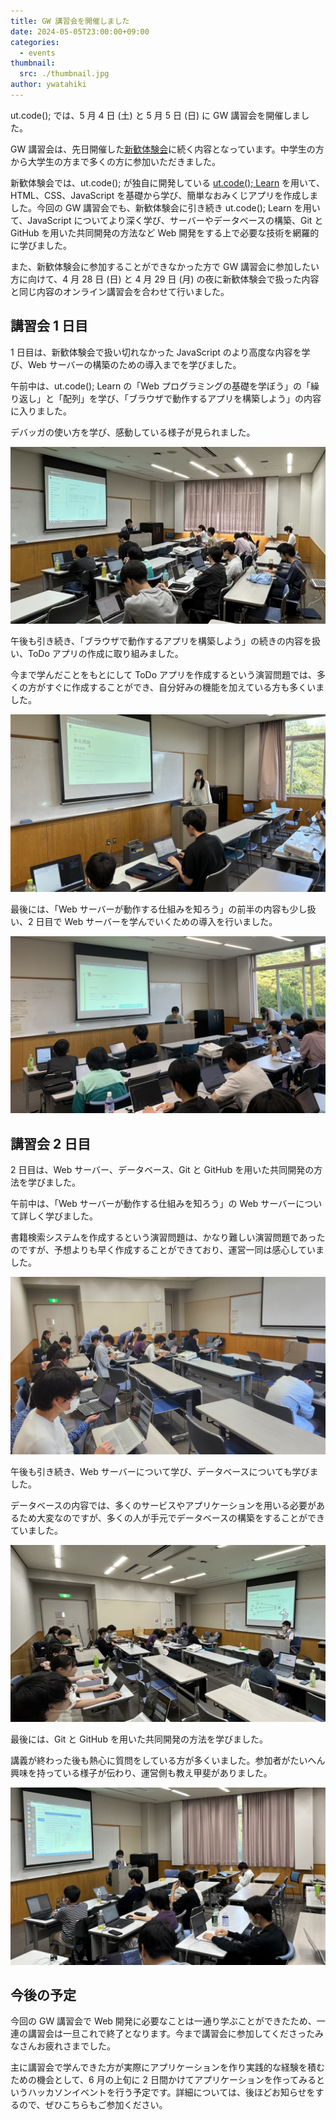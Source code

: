 ```yaml
---
title: GW 講習会を開催しました
date: 2024-05-05T23:00:00+09:00
categories:
  - events
thumbnail:
  src: ./thumbnail.jpg
author: ywatahiki
---
```


ut.code(); では、5 月 4 日 (土) と 5 月 5 日 (日) に GW 講習会を開催しました。

GW 講習会は、先日開催した[新歓体験会](/articles/2024-welcome-workshop/)に続く内容となっています。中学生の方から大学生の方まで多くの方に参加いただきました。

新歓体験会では、ut.code(); が独自に開発している [ut.code(); Learn](https://learn.utcode.net/) を用いて、HTML、CSS、JavaScript を基礎から学び、簡単なおみくじアプリを作成しました。今回の GW 講習会でも、新歓体験会に引き続き ut.code(); Learn を用いて、JavaScript についてより深く学び、サーバーやデータベースの構築、Git と GitHub を用いた共同開発の方法など Web 開発をする上で必要な技術を網羅的に学びました。

また、新歓体験会に参加することができなかった方で GW 講習会に参加したい方に向けて、4 月 28 日 (日) と 4 月 29 日 (月) の夜に新歓体験会で扱った内容と同じ内容のオンライン講習会を合わせて行いました。

## 講習会 1 日目

1 日目は、新歓体験会で扱い切れなかった JavaScript のより高度な内容を学び、Web サーバーの構築のための導入までを学びました。

午前中は、ut.code(); Learn の「Web プログラミングの基礎を学ぼう」の「繰り返し」と「配列」を学び、「ブラウザで動作するアプリを構築しよう」の内容に入りました。

デバッガの使い方を学び、感動している様子が見られました。

![5 月 4 日の午前の様子](./05-04-1.jpg)

午後も引き続き、「ブラウザで動作するアプリを構築しよう」の続きの内容を扱い、ToDo アプリの作成に取り組みました。

今まで学んだことをもとにして ToDo アプリを作成するという演習問題では、多くの方がすぐに作成することができ、自分好みの機能を加えている方も多くいました。

![5 月 4 日の午後の様子](./05-04-2.jpg)

最後には、「Web サーバーが動作する仕組みを知ろう」の前半の内容も少し扱い、2 日目で Web サーバーを学んでいくための導入を行いました。

![5 月 4 日の午後の様子](./05-04-3.jpg)

## 講習会 2 日目

2 日目は、Web サーバー、データベース、Git と GitHub を用いた共同開発の方法を学びました。

午前中は、「Web サーバーが動作する仕組みを知ろう」の Web サーバーについて詳しく学びました。

書籍検索システムを作成するという演習問題は、かなり難しい演習問題であったのですが、予想よりも早く作成することができており、運営一同は感心していました。

![5 月 5 日の午前の様子](./05-05-1.jpg)

午後も引き続き、Web サーバーについて学び、データベースについても学びました。

データベースの内容では、多くのサービスやアプリケーションを用いる必要があるため大変なのですが、多くの人が手元でデータベースの構築をすることができていました。

![5 月 5 日の午後の様子](./05-05-2.jpg)

最後には、Git と GitHub を用いた共同開発の方法を学びました。

講義が終わった後も熱心に質問をしている方が多くいました。参加者がたいへん興味を持っている様子が伝わり、運営側も教え甲斐がありました。

![5 月 5 日の午後の様子](./05-05-3.jpg)

## 今後の予定

今回の GW 講習会で Web 開発に必要なことは一通り学ぶことができたため、一連の講習会は一旦これで終了となります。今まで講習会に参加してくださったみなさんお疲れさまでした。

主に講習会で学んできた方が実際にアプリケーションを作り実践的な経験を積むための機会として、6 月の上旬に 2 日間かけてアプリケーションを作ってみるというハッカソンイベントを行う予定です。詳細については、後ほどお知らせをするので、ぜひこちらもご参加ください。
